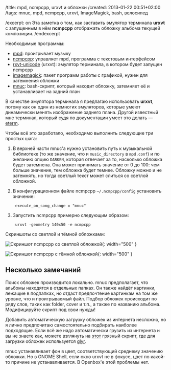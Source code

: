 /title: mpd, ncmpcpp, urxvt и обложки
/created: 2013-01-22 00:51+02:00
/tags: mnuc, mpd, ncmpcpp, urxvt, ImageMagick, bash, велосипед

/excerpt: on
Эта заметка о том, как заставить эмулятор терминала __urxvt__ с запущенным в нём
__ncmpcpp__ отображать обложку альбома текущей композиции.
/endexcerpt

Необходимые программы:

  * [mpd]: проигрывает музыку
  * [ncmpcpp]: управляет mpd, программа с текстовым интерфейсом
  * [rxvt-unicode] (urxvt): эмулятор терминала, в котором будет запущен ncmpcpp
  * [imagemagick]: пакет программ работы с графикой, нужен для затемнения обложки
  * [mnuc]: bash-скрипт, который находит обложку, затемняет её и устанавливает
    на задний план

В качестве эмулятора терминала я предлагаю использовать __urxvt__, потому как он
один из немногих эмуляторов, которые умеют динамически менять изображение
заднего плана. Другой известный мне терминал, который судя по документации умеет
это делать — [eterm].

Чтобы всё это заработало, необходимо выполнить следующие три простых шага:

1. В верхней части mnuc'а нужно установить путь к музыкальной библиотеке (то же
   значение, что и `music_directory` в `mpd.conf`) и по желанию опцию `DARKEN`,
   которая отвечает за то, насколько обложка будет затемнена. Она может
   принимать значение от 0 до 100: чем больше значение, тем обложка будет
   темнее. Обложку можно и не затемнять, но тогда светлый текст может слиться со
   светлой обложкой.

2. В конфигурационном файле ncmpcpp `~/.ncmpcpp/config` установить значение:

        execute_on_song_change = "mnuc"

3. Запустить ncmpcpp примерно следующим образом:

        urxvt -geometry 140x50 -e ncmpcpp

Скриншоты со светлой и тёмной обложками:

![Скриншот ncmpcpp со светлой обложкой](/static/images/mnuc/urxvt-ncmpcpp-everlovely.jpg){: width="500" }

![Скриншот ncmpcpp с тёмной обложкой](/static/images/mnuc/urxvt-ncmpcpp-tinhat.jpg){: width="500" }

[mpd]: http://mpd.wikia.com/
[ncmpcpp]: http://ncmpcpp.rybczak.net/
[rxvt-unicode]: http://software.schmorp.de/pkg/rxvt-unicode
[imagemagick]: http://www.imagemagick.org
[mnuc]: https://gist.github.com/4588882
[eterm]: http://www.eterm.org/docs/view.php?doc%3Dref


## Несколько замечаний

Поиск обложек производится локально. mnuc предполагает, что альбомы находятся в
отдельных папках. Он также найдёт картинки, лежащие в подпапках, но отдаст
предпочтение картинкам на том же уровне, что и проигрываемый файл. Подбор
обложек происходит по ряду слов, таких как folder, cover и т.п., а также по
названию альбома. Модифицируйте скрипт под свои нужды!

Добавить автоматическую загрузку обложек из интернета несложно, но я лично
предпочитаю самостоятельно подбирать наиболее подходящие. Если всё же надо
автоматически грузить из интернета и вы не знаете как, можете взглянуть на
[этот] грязный скрипт, где для загрузки обложек используется [glyr].

mnuc устанавливает фон в цвет, соответствующий среднему значению обложки. Но в
GNOME Shell, если окно urxvt не в фокусе, цвет по какой-то причине не
устанавливается. В Openbox'е этой проблемы нет.

[этот]: https://gist.github.com/4589821
[glyr]: https://github.com/sahib/glyr


